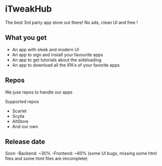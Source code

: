 # iTweakHub
The best 3rd party app store out there! No ads, clean UI and free !

## What you get
- An app with sleek and modern UI
- An app to sign and install your favourite apps
- An app to get tutorials about the sideloading
- An app to download all the iPA's of your favorite apps

## Repos
We juse repos to handle our apps

Supported repos
- Scarlet
- Scylla
- AltStore
- And our own

## Release date
Soon
-Backend: ~30%
-Frontend: ~60% (some UI bugs, missing some html files and some html files are imcomplete)
